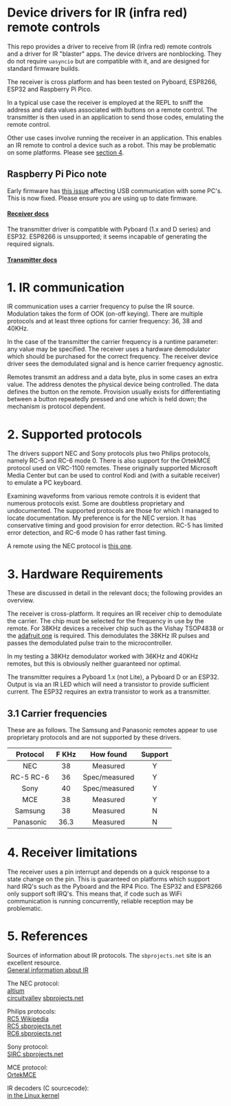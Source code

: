 # Device drivers for IR (infra red) remote controls

This repo provides a driver to receive from IR (infra red) remote controls and
a driver for IR "blaster" apps. The device drivers are nonblocking. They do not
require `uasyncio` but are compatible with it, and are designed for standard
firmware builds.

The receiver is cross platform and has been tested on Pyboard, ESP8266, ESP32
and Raspberry Pi Pico.

In a typical use case the receiver is employed at the REPL to sniff the address
and data values associated with buttons on a remote control. The transmitter is
then used in an application to send those codes, emulating the remote control.

Other use cases involve running the receiver in an application. This enables an
IR remote to control a device such as a robot. This may be problematic on some
platforms. Please see [section 4](./README.md#4-receiver-limitations).

## Raspberry Pi Pico note

Early firmware has [this issue](https://github.com/micropython/micropython/issues/6866)
affecting USB communication with some PC's. This is now fixed. Please ensure
you are using up to date firmware.

#### [Receiver docs](./RECEIVER.md)

The transmitter driver is compatible with Pyboard (1.x and D series) and ESP32.
ESP8266 is unsupported; it seems incapable of generating the required signals.

#### [Transmitter docs](./TRANSMITTER.md)

# 1. IR communication

IR communication uses a carrier frequency to pulse the IR source. Modulation
takes the form of OOK (on-off keying). There are multiple protocols and at
least three options for carrier frequency: 36, 38 and 40KHz.

In the case of the transmitter the carrier frequency is a runtime parameter:
any value may be specified. The receiver uses a hardware demodulator which
should be purchased for the correct frequency. The receiver device driver sees
the demodulated signal and is hence carrier frequency agnostic.

Remotes transmit an address and a data byte, plus in some cases an extra value.
The address denotes the physical device being controlled. The data defines the
button on the remote. Provision usually exists for differentiating between a
button repeatedly pressed and one which is held down; the mechanism is protocol
dependent.

# 2. Supported protocols

The drivers support NEC and Sony protocols plus two Philips protocols, namely
RC-5 and RC-6 mode 0. There is also support for the OrtekMCE protocol used on
VRC-1100 remotes. These originally supported Microsoft Media Center but can be
used to control Kodi and (with a suitable receiver) to emulate a PC keyboard.

Examining waveforms from various remote controls it is evident that numerous
protocols exist. Some are doubtless proprietary and undocumented. The supported
protocols are those for which I managed to locate documentation. My preference
is for the NEC version. It has conservative timing and good provision for error
detection. RC-5 has limited error detection, and RC-6 mode 0 has rather fast
timing.

A remote using the NEC protocol is [this one](https://www.adafruit.com/products/389).

# 3. Hardware Requirements

These are discussed in detail in the relevant docs; the following provides an
overview.

The receiver is cross-platform. It requires an IR receiver chip to demodulate
the carrier. The chip must be selected for the frequency in use by the remote.
For 38KHz devices a receiver chip such as the Vishay TSOP4838 or the
[adafruit one](https://www.adafruit.com/products/157) is required. This
demodulates the 38KHz IR pulses and passes the demodulated pulse train to the
microcontroller.

In my testing a 38KHz demodulator worked with 36KHz and 40KHz remotes, but this
is obviously neither guaranteed nor optimal.

The transmitter requires a Pyboard 1.x (not Lite), a Pyboard D or an ESP32.
Output is via an IR LED which will need a transistor to provide sufficient
current. The ESP32 requires an extra transistor to work as a transmitter.

## 3.1 Carrier frequencies

These are as follows. The Samsung and Panasonic remotes appear to use
proprietary protocols and are not supported by these drivers.

| Protocol  | F KHz | How found     | Support |
|:---------:|:-----:|:-------------:|:-------:|
| NEC       | 38    | Measured      | Y       |
| RC-5 RC-6 | 36    | Spec/measured | Y       |
| Sony      | 40    | Spec/measured | Y       |
| MCE       | 38    | Measured      | Y       | 
| Samsung   | 38    | Measured      | N       |
| Panasonic | 36.3  | Measured      | N       |

# 4. Receiver limitations

The receiver uses a pin interrupt and depends on a quick response to a state
change on the pin. This is guaranteed on platforms which support hard IRQ's
such as the Pyboard and the RP4 Pico. The ESP32 and ESP8266 only support soft
IRQ's. This means that, if code such as WiFi communication is running
concurrently, reliable reception may be problematic.

# 5. References

Sources of information about IR protocols. The `sbprojects.net` site is an
excellent resource.  
[General information about IR](https://www.sbprojects.net/knowledge/ir/)

The NEC protocol:  
[altium](http://techdocs.altium.com/display/FPGA/NEC+Infrared+Transmission+Protocol)  
[circuitvalley](http://www.circuitvalley.com/2013/09/nec-protocol-ir-infrared-remote-control.html)
[sbprojects.net](https://www.sbprojects.net/knowledge/ir/nec.php)

Philips protocols:  
[RC5 Wikipedia](https://en.wikipedia.org/wiki/RC-5)  
[RC5 sbprojects.net](https://www.sbprojects.net/knowledge/ir/rc5.php)  
[RC6 sbprojects.net](https://www.sbprojects.net/knowledge/ir/rc6.php)

Sony protocol:  
[SIRC sbprojects.net](https://www.sbprojects.net/knowledge/ir/sirc.php)

MCE protocol:  
[OrtekMCE](http://www.hifi-remote.com/johnsfine/DecodeIR.html#OrtekMCE)

IR decoders (C sourcecode):  
[in the Linux kernel](https://github.com/torvalds/linux/tree/master/drivers/media/rc)
